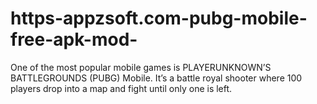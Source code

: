 # https-appzsoft.com-pubg-mobile-free-apk-mod-
One of the most popular mobile games is PLAYERUNKNOWN’S BATTLEGROUNDS (PUBG) Mobile. It’s a battle royal shooter where 100 players drop into a map and fight until only one is left.

